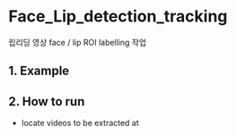 # Face_Lip_detection_tracking
립리딩 영상 face / lip ROI labelling 작업

## 1. Example

## 2. How to run
* locate videos to be extracted at <sample>
